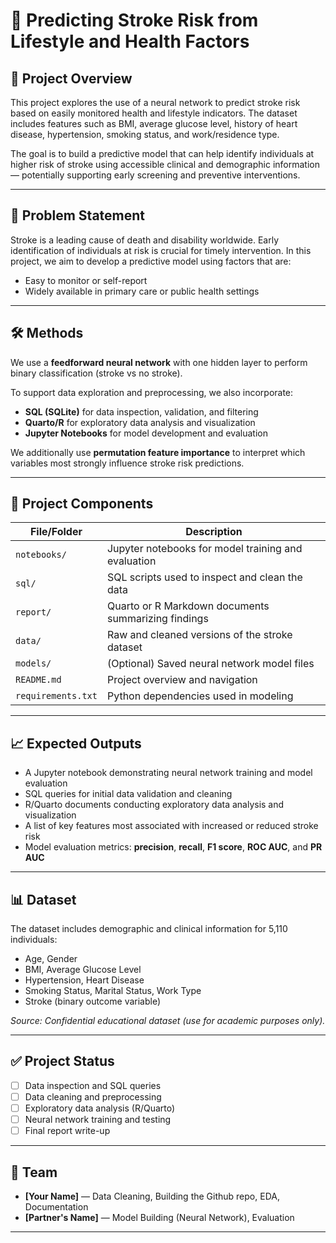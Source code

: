 # 🧠 Predicting Stroke Risk from Lifestyle and Health Factors

## 📌 Project Overview

This project explores the use of a neural network to predict stroke risk based on easily monitored health and lifestyle indicators. The dataset includes features such as BMI, average glucose level, history of heart disease, hypertension, smoking status, and work/residence type.

The goal is to build a predictive model that can help identify individuals at higher risk of stroke using accessible clinical and demographic information — potentially supporting early screening and preventive interventions.

---

## 🎯 Problem Statement

Stroke is a leading cause of death and disability worldwide. Early identification of individuals at risk is crucial for timely intervention. In this project, we aim to develop a predictive model using factors that are:
- Easy to monitor or self-report
- Widely available in primary care or public health settings

---

## 🛠️ Methods

We use a **feedforward neural network** with one hidden layer to perform binary classification (stroke vs no stroke). 

To support data exploration and preprocessing, we also incorporate:
- **SQL (SQLite)** for data inspection, validation, and filtering
- **Quarto/R** for exploratory data analysis and visualization
- **Jupyter Notebooks** for model development and evaluation

We additionally use **permutation feature importance** to interpret which variables most strongly influence stroke risk predictions.

---

## 📂 Project Components

| File/Folder         | Description |
|---------------------|-------------|
| `notebooks/`        | Jupyter notebooks for model training and evaluation |
| `sql/`              | SQL scripts used to inspect and clean the data |
| `report/`           | Quarto or R Markdown documents summarizing findings |
| `data/`             | Raw and cleaned versions of the stroke dataset |
| `models/`           | (Optional) Saved neural network model files |
| `README.md`         | Project overview and navigation |
| `requirements.txt`  | Python dependencies used in modeling |

---

## 📈 Expected Outputs

- A Jupyter notebook demonstrating neural network training and model evaluation
- SQL queries for initial data validation and cleaning
- R/Quarto documents conducting exploratory data analysis and visualization
- A list of key features most associated with increased or reduced stroke risk
- Model evaluation metrics: **precision**, **recall**, **F1 score**, **ROC AUC**, and **PR AUC**

---

## 📊 Dataset

The dataset includes demographic and clinical information for 5,110 individuals:
- Age, Gender
- BMI, Average Glucose Level
- Hypertension, Heart Disease
- Smoking Status, Marital Status, Work Type
- Stroke (binary outcome variable)

*Source: Confidential educational dataset (use for academic purposes only).*

---

## ✅ Project Status

- [ ] Data inspection and SQL queries
- [ ] Data cleaning and preprocessing
- [ ] Exploratory data analysis (R/Quarto)
- [ ] Neural network training and testing
- [ ] Final report write-up

---

## 👥 Team

- **[Your Name]** — Data Cleaning, Building the Github repo, EDA, Documentation
- **[Partner's Name]** — Model Building (Neural Network), Evaluation

---


